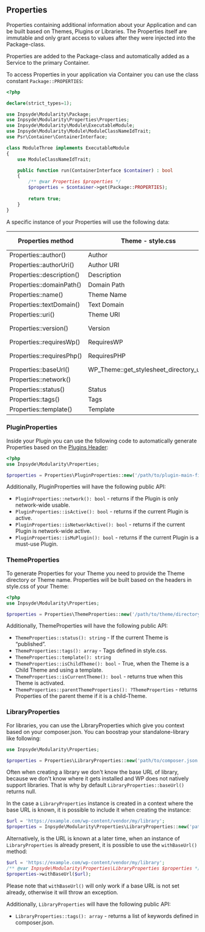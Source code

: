 ## Properties
Properties containing additional information about your Application and can be built based on Themes, Plugins or Libraries. The Properties itself are immutable and only grant access to values after they were injected into the Package-class.

Properties are added to the Package-class and automatically added as a Service to the primary Container.

To access Properties in your application via Container you can use the class constant `Package::PROPERTIES`:

```php
<?php

declare(strict_types=1);

use Inpsyde\Modularity\Package;
use Inpsyde\Modularity\Properties\Properties;
use Inpsyde\Modularity\Module\ExecutableModule;
use Inpsyde\Modularity\Module\ModuleClassNameIdTrait;
use Psr\Container\ContainerInterface;

class ModuleThree implements ExecutableModule
{
    use ModuleClassNameIdTrait;

    public function run(ContainerInterface $container) : bool
    {
        /** @var Properties $properties */
        $properties = $container->get(Package::PROPERTIES);
        
        return true;
    }
}
```

A specific instance of your Properties will use the following data:

| Properties method | Theme - style.css | Plugin - file header | Library - composer.json |
| --- | --- | --- | --- |
| Properties::author() | Author | Author | authors[0].name |
| Properties::authorUri() | Author URI | AuthorURI | authors[0].homepage |
| Properties::description() | Description | Description | description |
| Properties::domainPath() | Domain Path | DomainPath | extra.modularity.domainPath |
| Properties::name() | Theme Name | Name | extra.modularity.name |
| Properties::textDomain() | Text Domain | TextDomain | extra.modularity.textDomain |
| Properties::uri() | Theme URI | PluginURI | extra.modularity.uri |
| Properties::version() | Version | Version | version<br>extra.modularity.version |
| Properties::requiresWp() | RequiresWP | RequiresWP | extra.modularity.requiresWp |
| Properties::requiresPhp() | RequiresPHP | RequiresPHP | require.php<br>require-dev.php |
| Properties::baseUrl() | WP_Theme::get_stylesheet_directory_uri() | plugins_url() |  |
| Properties::network() |  | Network |  |
| Properties::status() | Status |  |  |
| Properties::tags() | Tags |  | keywords |
| Properties::template() | Template |  |  |

### PluginProperties
Inside your Plugin you can use the following code to automatically generate Properties based on the [Plugins Header](https://developer.wordpress.org/reference/functions/get_plugin_data/):

```php
<?php
use Inpsyde\Modularity\Properties;

$properties = Properties\PluginProperties::new('/path/to/plugin-main-file.php');
```

Additionally, PluginProperties will have the following public API:

- `PluginProperties::network(): bool` - returns if the Plugin is only network-wide usable.
- `PluginProperties::isActive(): bool` - returns if the current Plugin is active.
- `PluginProperties::isNetworkActive(): bool` - returns if the current Plugin is network-wide active.
- `PluginProperties::isMuPlugin(): bool` - returns if the current Plugin is a must-use Plugin.

### ThemeProperties
To generate Properties for your Theme you need to provide the Theme directory or Theme name. Properties will be built based on the headers in style.css of your Theme:

```php
<?php
use Inpsyde\Modularity\Properties;

$properties = Properties\ThemeProperties::new('/path/to/theme/directory/');
```

Additionally, ThemeProperties will have the following public API:

- `ThemeProperties::status(): string` - If the current Theme is “published”.
- `ThemeProperties::tags(): array` - Tags defined in style.css.
- `ThemeProperties::template(): string`
- `ThemeProperties::isChildTheme(): bool` - True, when the Theme is a Child Theme and using a template.
- `ThemeProperties::isCurrentTheme(): bool` - returns true when this Theme is activated.
- `ThemeProperties::parentThemeProperties(): ?ThemeProperties` - returns Properties of the parent theme if it is a child-Theme.

### LibraryProperties
For libraries, you can use the LibraryProperties which give you context based on your composer.json. You can boostrap your standalone-library like following:

```php
use Inpsyde\Modularity\Properties;

$properties = Properties\LibraryProperties::new('path/to/composer.json');
```

Often when creating a library we don't know the base URL of library, because we don't know where it
gets installed and WP does not natively support libraries. That is why by default 
`LibraryProperties::baseUrl()` returns null.

In the case a `LibraryProperties` instance is created in a context where the base URL is known, it
is possible to include it when creating the instance:

```php
$url = 'https://example.com/wp-content/vendor/my/library';
$properties = Inpsyde\Modularity\Properties\LibraryProperties::new('path/to/composer.json', $url);
```

Alternatively, is the URL is known at a later time, when an instance of `LibraryProperties` is
already present, it is possible to use the `withBaseUrl()` method:

```php
$url = 'https://example.com/wp-content/vendor/my/library';
/** @var Inpsyde\Modularity\Properties\LibraryProperties $properties */
$properties->withBaseUrl($url);
```

Please note that `withBaseUrl()` will only work if a base URL is not set already, otherwise it will
throw an exception.

Additionally, `LibraryProperties` will have the following public API:

- `LibraryProperties::tags(): array` - returns a list of keywords defined in composer.json.
